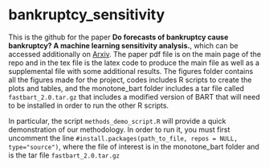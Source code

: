 # bankruptcy_sensitivity

This is the github for the paper **Do forecasts of bankruptcy cause bankruptcy? A machine learning sensitivity analysis.**, which can be accessed additionally on [Arxiv](https://arxiv.org/pdf/2106.04503.pdf). The paper pdf file is on the main page of the repo and in the tex file is the latex code to produce the main file as well as a supplemental file with some additional results.  The figures folder contains all the figures made for the project, codes includes R scripts to create the plots and tables, and the monotone_bart folder includes a tar file called ```fastbart_2.0.tar.gz``` that includes a modified version of BART that will need to be installed in order to run the other R scripts.  

In particular, the script ```methods_demo_script.R``` will provide a quick demonstration of our methodology.  In order to run it, you must first uncomment the line 
```#install.packages(path_to_file, repos = NULL, type="source")```, where the file of interest is in the monotone_bart folder and is the tar file ```fastbart_2.0.tar.gz```
